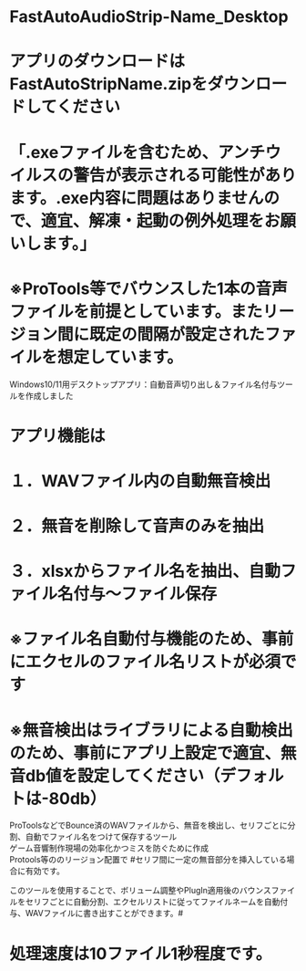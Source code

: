 # FastAutoAudioStrip-Name_Desktop
# アプリのダウンロードはFastAutoStripName.zipをダウンロードしてください
# 「.exeファイルを含むため、アンチウイルスの警告が表示される可能性があります。.exe内容に問題はありませんので、適宜、解凍・起動の例外処理をお願いします。」
# ※ProTools等でバウンスした1本の音声ファイルを前提としています。またリージョン間に既定の間隔が設定されたファイルを想定しています。
Windows10/11用デスクトップアプリ：自動音声切り出し＆ファイル名付与ツールを作成しました

# アプリ機能は
# １．WAVファイル内の自動無音検出  
# ２．無音を削除して音声のみを抽出  
# ３．xlsxからファイル名を抽出、自動ファイル名付与～ファイル保存

# ※ファイル名自動付与機能のため、事前にエクセルのファイル名リストが必須です
# ※無音検出はライブラリによる自動検出のため、事前にアプリ上設定で適宜、無音db値を設定してください（デフォルトは-80db）

ProToolsなどでBounce済のWAVファイルから、無音を検出し、セリフごとに分割、自動でファイル名をつけて保存するツール  
ゲーム音響制作現場の効率化かつミスを防ぐために作成  
Protools等ののリージョン配置で
#セリフ間に一定の無音部分を挿入している場合に有効です。

このツールを使用することで、ボリューム調整やPlugIn適用後のバウンスファイルをセリフごとに自動分割、エクセルリストに従ってファイルネームを自動付与、WAVファイルに書き出すことができます。# 
# 処理速度は10ファイル1秒程度です。
